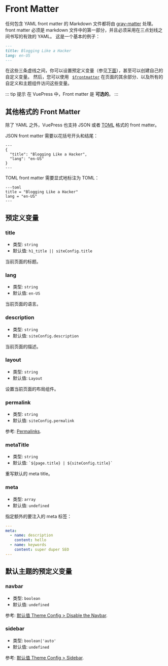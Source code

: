 # Front Matter

任何包含 YAML front matter 的 Markdown 文件都将由 [gray-matter](https://github.com/jonschlinkert/gray-matter) 处理。front matter 必须是 markdown 文件中的第一部分，并且必须采用在三点划线之间书写的有效的 YAML。 这是一个基本的例子：

```markdown
---
title: Blogging Like a Hacker
lang: en-US
---
```

在这些三条虚线之间，你可以设置预定义变量（参见[下面](#预定义变量)），甚至可以创建自己的自定义变量。 然后，您可以使用 <code> [$frontmatter](global-computed.md#frontmatter)</code> 在页面的其余部分、以及所有的自定义和主题组件访问这些变量。

::: tip 提示
在 VuePress 中，Front matter 是 **可选的**。
:::

## 其他格式的 Front Matter

除了 YAML 之外，VuePress 也支持 JSON 或者 [TOML](https://github.com/toml-lang/toml) 格式的 front matter。

JSON front matter 需要以花括号开头和结尾：

```
---
{
  "title": "Blogging Like a Hacker",
  "lang": "en-US"
}
---
```

TOML front matter 需要显式地标注为 TOML：

```
---toml
title = "Blogging Like a Hacker"
lang = "en-US"
---
```

## 预定义变量

### title

- 类型: `string`
- 默认值: `h1_title || siteConfig.title`

当前页面的标题。

### lang

- 类型: `string`
- 默认值: `en-US`

当前页面的语言。

### description

- 类型: `string`
- 默认值: `siteConfig.description`

当前页面的描述。

### layout

- 类型: `string`
- 默认值: `Layout`

设置当前页面的布局组件。

### permalink

- 类型: `string`
- 默认值: `siteConfig.permalink`

参考: [Permalinks](./permalinks.md).

### metaTitle

- 类型: `string`
- 默认值: <code>\`${page.title} | ${siteConfig.title}\`</code>

重写默认的 meta title。

### meta

- 类型: `array`
- 默认值: `undefined`

指定额外的要注入的 meta 标签：

``` yaml
---
meta:
  - name: description
    content: hello
  - name: keywords
    content: super duper SEO
---
```

## 默认主题的预定义变量

### navbar

- 类型: `boolean`
- 默认值: `undefined`

参考: [默认值 Theme Config > Disable the Navbar](../theme/default-theme-config.md#禁用导航栏).

### sidebar

- 类型: `boolean|'auto'`
- 默认值: `undefined`

参考: [默认值 Theme Config > Sidebar](../theme/default-theme-config.md#侧边栏).

